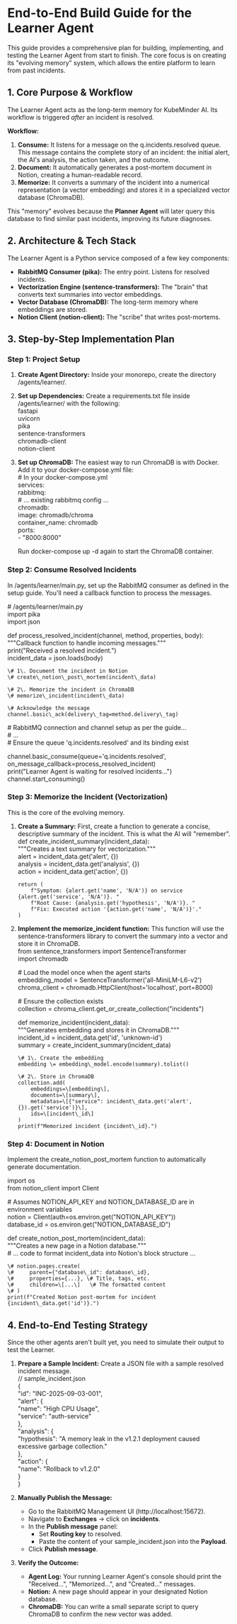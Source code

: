 # **End-to-End Build Guide for the Learner Agent**

This guide provides a comprehensive plan for building, implementing, and testing the Learner Agent from start to finish. The core focus is on creating its "evolving memory" system, which allows the entire platform to learn from past incidents.

## **1\. Core Purpose & Workflow**

The Learner Agent acts as the long-term memory for KubeMinder AI. Its workflow is triggered *after* an incident is resolved.

**Workflow:**

1. **Consume:** It listens for a message on the q.incidents.resolved queue. This message contains the complete story of an incident: the initial alert, the AI's analysis, the action taken, and the outcome.  
2. **Document:** It automatically generates a post-mortem document in Notion, creating a human-readable record.  
3. **Memorize:** It converts a summary of the incident into a numerical representation (a vector embedding) and stores it in a specialized vector database (ChromaDB).

This "memory" evolves because the **Planner Agent** will later query this database to find similar past incidents, improving its future diagnoses.

## **2\. Architecture & Tech Stack**

The Learner Agent is a Python service composed of a few key components:

* **RabbitMQ Consumer (pika):** The entry point. Listens for resolved incidents.  
* **Vectorization Engine (sentence-transformers):** The "brain" that converts text summaries into vector embeddings.  
* **Vector Database (ChromaDB):** The long-term memory where embeddings are stored.  
* **Notion Client (notion-client):** The "scribe" that writes post-mortems.

## **3\. Step-by-Step Implementation Plan**

### **Step 1: Project Setup**

1. **Create Agent Directory:** Inside your monorepo, create the directory /agents/learner/.  
2. **Set up Dependencies:** Create a requirements.txt file inside /agents/learner/ with the following:  
   fastapi  
   uvicorn  
   pika  
   sentence-transformers  
   chromadb-client  
   notion-client

3. **Set up ChromaDB:** The easiest way to run ChromaDB is with Docker. Add it to your docker-compose.yml file:  
   \# In your docker-compose.yml  
   services:  
     rabbitmq:  
       \# ... existing rabbitmq config ...  
     chromadb:  
       image: chromadb/chroma  
       container\_name: chromadb  
       ports:  
         \- "8000:8000"

   Run docker-compose up \-d again to start the ChromaDB container.

### **Step 2: Consume Resolved Incidents**

In /agents/learner/main.py, set up the RabbitMQ consumer as defined in the setup guide. You'll need a callback function to process the messages.

\# /agents/learner/main.py  
import pika  
import json

def process\_resolved\_incident(channel, method, properties, body):  
    """Callback function to handle incoming messages."""  
    print("Received a resolved incident.")  
    incident\_data \= json.loads(body)  
      
    \# 1\. Document the incident in Notion  
    \# create\_notion\_post\_mortem(incident\_data)  
      
    \# 2\. Memorize the incident in ChromaDB  
    \# memorize\_incident(incident\_data)  
      
    \# Acknowledge the message  
    channel.basic\_ack(delivery\_tag=method.delivery\_tag)

\# RabbitMQ connection and channel setup as per the guide...  
\# ...  
\# Ensure the queue 'q.incidents.resolved' and its binding exist

channel.basic\_consume(queue='q.incidents.resolved', on\_message\_callback=process\_resolved\_incident)  
print("Learner Agent is waiting for resolved incidents...")  
channel.start\_consuming()

### **Step 3: Memorize the Incident (Vectorization)**

This is the core of the evolving memory.

1. **Create a Summary:** First, create a function to generate a concise, descriptive summary of the incident. This is what the AI will "remember".  
   def create\_incident\_summary(incident\_data):  
       """Creates a text summary for vectorization."""  
       alert \= incident\_data.get('alert', {})  
       analysis \= incident\_data.get('analysis', {})  
       action \= incident\_data.get('action', {})

       return (  
           f"Symptom: {alert.get('name', 'N/A')} on service {alert.get('service', 'N/A')}. "  
           f"Root Cause: {analysis.get('hypothesis', 'N/A')}. "  
           f"Fix: Executed action '{action.get('name', 'N/A')}'."  
       )

2. **Implement the memorize\_incident function:** This function will use the sentence-transformers library to convert the summary into a vector and store it in ChromaDB.  
   from sentence\_transformers import SentenceTransformer  
   import chromadb

   \# Load the model once when the agent starts  
   embedding\_model \= SentenceTransformer('all-MiniLM-L6-v2')  
   chroma\_client \= chromadb.HttpClient(host='localhost', port=8000)

   \# Ensure the collection exists  
   collection \= chroma\_client.get\_or\_create\_collection("incidents")

   def memorize\_incident(incident\_data):  
       """Generates embedding and stores it in ChromaDB."""  
       incident\_id \= incident\_data.get('id', 'unknown-id')  
       summary \= create\_incident\_summary(incident\_data)

       \# 1\. Create the embedding  
       embedding \= embedding\_model.encode(summary).tolist()

       \# 2\. Store in ChromaDB  
       collection.add(  
           embeddings=\[embedding\],  
           documents=\[summary\],  
           metadatas=\[{"service": incident\_data.get('alert', {}).get('service')}\],  
           ids=\[incident\_id\]  
       )  
       print(f"Memorized incident {incident\_id}.")

### **Step 4: Document in Notion**

Implement the create\_notion\_post\_mortem function to automatically generate documentation.

import os  
from notion\_client import Client

\# Assumes NOTION\_API\_KEY and NOTION\_DATABASE\_ID are in environment variables  
notion \= Client(auth=os.environ.get("NOTION\_API\_KEY"))  
database\_id \= os.environ.get("NOTION\_DATABASE\_ID")

def create\_notion\_post\_mortem(incident\_data):  
    """Creates a new page in a Notion database."""  
    \# ... code to format incident\_data into Notion's block structure ...  
      
    \# notion.pages.create(  
    \#     parent={"database\_id": database\_id},  
    \#     properties={...}, \# Title, tags, etc.  
    \#     children=\[...\]   \# The formatted content  
    \# )  
    print(f"Created Notion post-mortem for incident {incident\_data.get('id')}.")

## **4\. End-to-End Testing Strategy**

Since the other agents aren't built yet, you need to simulate their output to test the Learner.

1. **Prepare a Sample Incident:** Create a JSON file with a sample resolved incident message.  
   // sample\_incident.json  
   {  
     "id": "INC-2025-09-03-001",  
     "alert": {  
       "name": "High CPU Usage",  
       "service": "auth-service"  
     },  
     "analysis": {  
       "hypothesis": "A memory leak in the v1.2.1 deployment caused excessive garbage collection."  
     },  
     "action": {  
       "name": "Rollback to v1.2.0"  
     }  
   }

2. **Manually Publish the Message:**  
   * Go to the RabbitMQ Management UI (http://localhost:15672).  
   * Navigate to **Exchanges** \-\> click on **incidents**.  
   * In the **Publish message** panel:  
     * Set **Routing key** to resolved.  
     * Paste the content of your sample\_incident.json into the **Payload**.  
   * Click **Publish message**.  
3. **Verify the Outcome:**  
   * **Agent Log:** Your running Learner Agent's console should print the "Received...", "Memorized...", and "Created..." messages.  
   * **Notion:** A new page should appear in your designated Notion database.  
   * **ChromaDB:** You can write a small separate script to query ChromaDB to confirm the new vector was added.